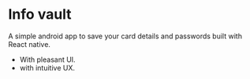 # Info vault

A simple android app to save your card details and passwords built with React native.

- With pleasant UI.
- with intuitive UX.
